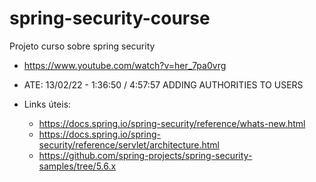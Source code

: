 # spring-security-course

Projeto curso sobre spring security

- https://www.youtube.com/watch?v=her_7pa0vrg

- ATE: 13/02/22 - 1:36:50 / 4:57:57 ADDING AUTHORITIES TO USERS

- Links úteis:
  - https://docs.spring.io/spring-security/reference/whats-new.html
  - https://docs.spring.io/spring-security/reference/servlet/architecture.html
  - https://github.com/spring-projects/spring-security-samples/tree/5.6.x